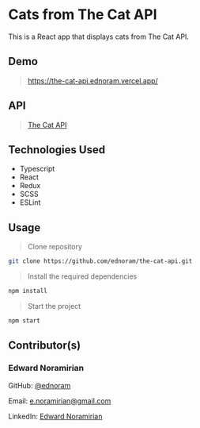 # Cats from The Cat API

This is a React app that displays cats from The Cat API.

## Demo

> <https://the-cat-api.ednoram.vercel.app/>

## API

> [The Cat API](https://docs.thecatapi.com/api-reference)

## Technologies Used

- Typescript
- React
- Redux
- SCSS
- ESLint

## Usage

> Clone repository

```bash
git clone https://github.com/ednoram/the-cat-api.git
```

> Install the required dependencies

```bash
npm install
```

> Start the project

```bash
npm start
```

## Contributor(s)

### Edward Noramirian

GitHub: [@ednoram](https://github.com/ednoram)

Email: <e.noramirian@gmail.com>

LinkedIn: [Edward Noramirian](https://www.linkedin.com/in/edward-noramirian)
